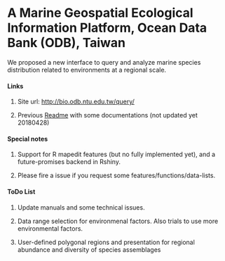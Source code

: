 # A Marine Geospatial Ecological Information Platform, Ocean Data Bank (ODB), Taiwan 
We proposed a new interface to query and analyze marine species distribution related to environments at a regional scale.
#### Links
1. Site url: http://bio.odb.ntu.edu.tw/query/

2. Previous [Readme](README.md) with some documentations (not updated yet 20180428)

#### Special notes
1. Support for R mapedit features (but no fully implemented yet), and a future-promises backend in Rshiny.

2. Please fire a issue if you request some features/functions/data-lists. 

#### ToDo List
1. Update manuals and some technical issues. 

2. Data range selection for environmenal factors. Also trials to use more environmental factors.

3. User-defined polygonal regions and presentation for regional abundance and diversity of species assemblages


